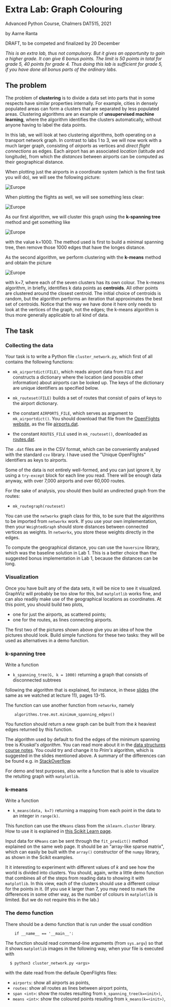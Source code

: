 # Extra Lab: Graph Colouring

Advanced Python Course, Chalmers DAT515, 2021

by Aarne Ranta

DRAFT, to be competed and finalized by 20 December

*This is an extra lab, thus not compulsory.*
*But it gives an opportunity to gain a higher grade.*
*It can give 6 bonus points.*
*The limit is 50 points in total for grade 5, 40 points for grade 4.* 
*Thus doing this lab is sufficient for grade 5, if you have done all bonus parts of the ordinary labs.*



## The problem

The problem of **clustering** is to divide a data set into parts that in some respects have similar properties internally.
For example, cities in densely populated areas can form a clusters that are separated by less populated areas.
Clustering algorithms are an example of **unsupervised machine learning**, where the algorithm identifies the clusters automatically, without anyone having to label the data
points.

In this lab, we will look at two clustering algorithms, both operating on a transport network graph.
In contrast to labs 1 to 3, we will now work with a much larger graph, consisting of *airports* as vertices and *direct flight connections* as edges.
Each airport has an associated *location* (latitude and longitude), from which the *distances* between airports can be computed as their geographical distance.

When plotting just the airports in a coordinate system (which is the first task you will do), we will see the following picture:

![Europe](images/airports.png)

When plotting the flights as well, we will see something less clear:

![Europe](images/routes.png)

As our first algorithm, we will cluster this graph using the **k-spanning tree** method and get something like 

![Europe](images/k-span.png)

with the value k=1000.
The method used is first to build a minimal spanning tree, then remove those 1000 edges that have the longes distance.

As the second algorithm, we perform clustering with the **k-means** method and obtain the picture

![Europe](images/k-means.png)

with k=7, where each of the seven clusters has its own colour.
The k-means algorithm, in briefly, identifies k data points as **centroids**.
All other points are clustered around the closest centroid.
The initial choice of centroids is random, but the algorithm performs an iteration that approximates the best set of centroids.
Notice that the way we have done it here only needs to look at the vertices of the graph, not the edges; the k-means algorithm is thus more generally applicable to all kind of data.


## The task

### Collecting the data

Your task is to write a Python file `cluster_network.py`, which first of all contains the following functions:

- `mk_airportdict(FILE)`, which reads airport data from `FILE` and constructs a dictionary where the location (and possible other information) about airports can be looked up. The keys of the dictionary are unique identifiers as specified below.

- `mk_routeset(FILE)` builds a set of routes that consist of pairs of keys to the airport dictionary.

- the constant `AIRPORTS_FILE`, which serves as argument to `mk_airportdict()`. You should download that file from the
[OpenFlights website](https://openflights.org/data.html), as the file
[airports.dat](https://raw.githubusercontent.com/jpatokal/openflights/master/data/airports.dat).

- the constant `ROUTES_FILE` used in `mk_routeset()`, downloaded as [routes.dat](https://raw.githubusercontent.com/jpatokal/openflights/master/data/routes.dat).

The `.dat` files are in the CSV format, which can be conveniently analysed with the standard `csv` library.
I have used the "Unique OpenFlights" identifiers as keys to airports.

Some of the data is not entirely well-formed, and you can just ignore it, by using a `try-except` block for each line you read.
There will be enough data anyway, with over 7,000 airports and over 60,000 routes.

For the sake of analysis, you should then build an undirected graph from the routes:

- `mk_routegraph(routeset)`

You can use the `networkx` graph class for this, to be sure that the algorithms to be imported from `networkx` work.
If you use your own implementation, then your `WeightedGraph` should store distances between connected vertices as weights.
In `networkx`, you store these weights directly in the edges.

To compute the geographical distance, you can use the `haversine` library, which was the baseline solution in Lab 1.
This is a better choice than the suggested bonus implementation in Lab 1, because the distances can be long.

### Visualization

Once you have built any of the data sets, it will be nice to see it visualized.
GraphViz will probably be too slow for this, but `matplotlib` works fine, and can also readily make use of the geographical locations as coordinates.
At this point, you should build two plots,

- one for just the airports, as scattered points;
- one for the routes, as lines connecting airports.

The first two of the pictures shown above give you an idea of how the pictures should look.
Build simple functions for these two tasks: they will be used as alternatives in a demo function.


### k-spanning tree

Write a function

- `k_spanning_tree(G, k = 1000)` returning a graph that consists of disconnected subtrees

following the algorithm that is explained, for instance, in these [slides](https://www.csc2.ncsu.edu/faculty/nfsamato/practical-graph-mining-with-R/slides/pdf/Graph_Cluster_Analysis.pdf) (the same as we watched at lecture 11), pages 13-15.

The function can use another function from `networkx`, namely
```
    algorithms.tree.mst.minimum_spanning_edges()
```
You function should return a new graph can be built from the *k* heaviest edges returned by this function.

The algorithm used by default to find the edges of the minimum spanning tree is *Kruskal's algorithm*.
You can read more about it in the [data structures course notes](https://chalmersgu-data-structure-courses.github.io/OpenDSA/Published/ChalmersGU-DSABook/html/Kruskal.html).
You could try and change it to *Prim's* algorithm, which is suggested in the slides mentioned above.
A summary of the differences can be found e.g. in [StackOverflow](https://stackoverflow.com/questions/1195872/when-should-i-use-kruskal-as-opposed-to-prim-and-vice-versa).

For demo and test purposes, also write a function that is able to visualize the retulting graph with `matplotlib`.


### k-means

Write a function

- `k_means(data, k=7)` returning a mapping from each point in the data to an integer in `range(k)`.

This function can use the `KMeans` class from the `sklearn.cluster` library.
How to use it is explained in [this Scikit Learn page](https://scikit-learn.org/stable/modules/generated/sklearn.cluster.KMeans.html).

Input data for `KMeans` can be sent through the `fit_predict()` method explained on the same web page.
It should be an "array-like sparse matrix", which can easily be built with the `array()` constructor of the `numpy` library, as shown in the Scikit examples.

It it interesting to experiment with different values of *k* and see how the world is divided into clusters.
You should, again, write a little demo function that combines all of the steps from reading data to showing it with `matplotlib`.
In this view, each of the clusters should use a different colour for the points in it.
(If you use *k* larger than 7, you may need to mark the differences in some other way, as the number of colours in `matplotlib` is limited.
But we do not require this in the lab.)


### The demo function

There should be a demo function that is run under the usual condition
```
    if __name__ == '__main__':
```
The function should read command-line arguments (from `sys.argv`) so that it shows `matplotlib` images in the following way, when your file is executed with
```
  $ python3 cluster_network.py <args>
```
with the date read from the defaule OpenFlights files:

- `airports`: show all airports as points,
- `routes`: show all routes as lines between airport points,
- `span <int>`: show the routes resulting from `k_spanning_tree(k=<init>)`,
- `means <int>`: show the coloured points resulting from `k_means(k=<init>)`,








